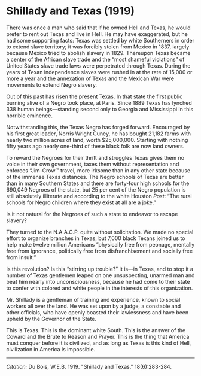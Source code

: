 
# Shillady and Texas (1919)

There was once a man who said that if he owned Hell and Texas, he would prefer to rent out Texas and live in Hell. He may have exaggerated, but he had some supporting facts: Texas was settled by white Southerners in order to extend slave territory; it was forcibly stolen from Mexico in 1837, largely because Mexico tried to abolish slavery in 1829. Thereupon Texas became a center of the African slave trade and the “most shameful violations” of United States slave trade laws were perpetrated through Texas. During the years of Texan independence slaves were rushed in at the rate of 15,000 or more a year and the annexation of Texas and the Mexican War were movements to extend Negro slavery.

Out of this past has risen the present Texas. In that state the first public burning alive of a Negro took place, at Paris. Since 1889 Texas has lynched 338 human beings—standing second only to Georgia and Mississippi in this horrible eminence.

Notwithstanding this, the Texas Negro has forged forward. Encouraged by his first great leader, Norris Wright Cuney, he has bought 21,182 farms with nearly two million acres of land, worth $25,000,000. Starting with nothing fifty years ago nearly one-third of these black folk are now land owners.

To reward the Negroes for their thrift and struggles Texas gives them no voice in their own government, taxes them without representation and enforces “Jim-Crow’” travel, more irksome than in any other state because of the immense Texas distances. The Negro schools of Texas are better than in many Southern States and there are forty-four high schools for the 690,049 Negroes of the state, but 25 per cent of the Negro population is still absolutely illiterate and according to the white Houston *Post*: “The rural schools for Negro children where they exist at all are a joke.”

Is it not natural for the Negroes of such a state to endeavor to escape slavery?

 They turned to the N.A.A.C.P. quite without solicitation. We made no special effort to organize branches in Texas, but 7,000 black Texans joined us to help make twelve million Americans “physically free from peonage, mentally free from ignorance, politically free from disfranchisement and socially free from insult.”

Is this revolution? Is this “stirring up trouble?” It is—in Texas, and to stop it a number of Texas gentlemen leaped on one unsuspecting, unarmed man and beat him nearly into unconsciousness, because he had come to their state to confer with colored and white people in the interests of this organization.

Mr. Shillady is a gentleman of training and experience, known to social workers all over the land. He was set upon by a judge, a constable and other officials, who have openly boasted their lawlessness and have been upheld by the Governor of the State.

This is Texas. This is the dominant white South. This is the answer of the Coward and the Brute to Reason and Prayer. This is the thing that America must conquer before it is civilized, and as long as Texas is this kind of Hell, civilization in America is impossible.


________________
*Citation:* Du Bois, W.E.B. 1919. "Shillady and Texas."  18(6):283-284.
